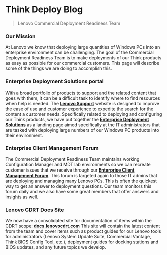 # Think Deploy Blog <!-- {docsify-ignore} -->
> Lenovo Commercial Deployment Readiness Team 

### Our Mission
At Lenovo we know that deploying large quantities of Windows PCs into an enterprise environment can be challenging.  The goal of the Commercial Deployment Readiness Team is to make deployments of our Think products as easy as possible for our commercial customers.  This page will describe some of the things we are doing to accomplish this.

### Enterprise Deployment Solutions portal
With a broad portfolio of products to support and the related content that goes with them, it can be a difficult task to identify where to find resources when help is needed.  The [**Lenovo Support**](https://pcsupport.lenovo.com) website is designed to improve the ease of use and customer experience to expedite the search for the content a customer needs.  Specifically related to deploying and configuring our Think products, we have put together the [**Enterprise Deployment Solutions**](https://support.lenovo.com/us/en/solutions/ht104232) as a landing page aimed specifically at the IT administrators that are tasked with deploying large numbers of our Windows PC products into their environment. 

### Enterprise Client Management Forum
The Commercial Deployment Readiness Team maintains working Configuration Manager and MDT lab environments so we can recreate customer issues that we receive through our [**Enterprise Client Management Forum**](http://forums.lenovo.com/t5/Enterprise-Management-Board/bd-p/sa01_eg). This forum is targeted again to those IT admins that are deploying and managing many Lenovo PCs.  This is often the quickest way to get an answer to deployment questions.  Our team monitors this forum daily and we also have some great members that offer answers and insights as well.

### Lenovo CDRT Docs Site
We now have a consolidated site for documentation of items within the CDRT scope:  [**docs.lenovocdrt.com**](https://docs.lenovocdrt.com/#/) This site will contain the latest content from the team and cover items such as product guides for our Lenovo tools for administrators (Lenovo System Update Suite, Commercial Vantage, Think BIOS Config Tool, etc.), deployment guides for docking stations and BIOS updates, and any future topics we develop.